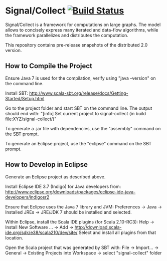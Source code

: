Signal/Collect [![Build Status](https://travis-ci.org/uzh/signal-collect.png)](https://travis-ci.org/uzh/signal-collect)
========================================================================================================================

Signal/Collect is a framework for computations on large graphs. The model allows to concisely express many iterated and data-flow algorithms, while the framework parallelizes and distributes the computation.

This repository contains pre-release snapshots of the distributed 2.0 version.

How to Compile the Project
--------------------------
Ensure Java 7 is used for the compilation, verify using "java -version" on the command line.

Install SBT: http://www.scala-sbt.org/release/docs/Getting-Started/Setup.html

Go to the project folder and start SBT on the command line. The output should end with:
"[info] Set current project to signal-collect (in build file:XYZ/signal-collect/)"

To generate a .jar file with dependencies, use the "assembly" command on the SBT prompt.

To generate an Eclipse project, use the "eclipse" command on the SBT prompt.


How to Develop in Eclipse
-------------------------
Generate an Eclipse project as described above.

Install Eclipse IDE 3.7 (Indigo) for Java developers from: http://www.eclipse.org/downloads/packages/eclipse-ide-java-developers/indigosr2

Ensure that Eclipse uses the Java 7 library and JVM: Preferences → Java → Installed JREs → JRE/JDK 7 should be installed and selected.

Within Eclipse, install the Scala IDE plugins (for Scala 2.10-RC3): Help → Install New Software ... → Add → http://download.scala-ide.org/sdk/e38/scala210/dev/site/
Select and install all plugins from that location.

Open the Scala project that was generated by SBT with: File → Import... → General → Existing Projects into Workspace → select "signal-collect" folder